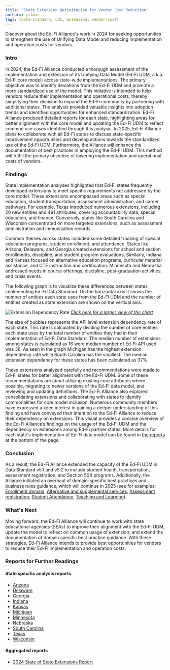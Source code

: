 ```yaml
---
title: 'State Extension Optimization for Vendor Cost Reduction'
authors: yilmaz
tags: [data-standard, udm, extension, vendor-cost]
---
```


Discover about the Ed-Fi Alliance's work in 2024 for seeking opportunities to strengthen the use of Unifying Data Model and reducing implementation and operation costs for vendors.

<!-- truncate -->

### Intro

In 2024, the Ed-Fi Alliance conducted a thorough assessment of the implementation and extension of its Unifying Data Model (Ed-Fi UDM, a.k.a. Ed-Fi core model) across state-wide implementations. The primary objective was to identify deviations from the Ed-Fi UDM and promote a more standardized use of the model. This initiative is intended to help vendors reduce their implementation and operational costs, thereby simplifying their decision to expand the Ed-Fi community by partnering with additional states. The analysis provided valuable insights into adoption trends and identified opportunities for enhanced standardization. Ed-Fi Alliance produced detailed reports for each state, highlighting areas for better alignment with the core model and updating the Ed-Fi UDM to reflect common use cases identified through this analysis. In 2025, Ed-Fi Alliance plans to collaborate with all Ed-Fi states to discuss state-specific improvement opportunities and develop actions towards the standardized use of the Ed-Fi UDM. Furthermore, the Alliance will enhance the documentation of best practices in employing the Ed-Fi UDM. This method will fulfill the primary objective of lowering implementation and operational costs of vendors.

### Findings

State implementation analyses highlighted that Ed-Fi states frequently developed extensions to meet specific requirements not addressed by the core model. These extensions encompassed areas such as special education, student transportation, assessment administration, and career pathways. For example, Texas introduced numerous extensions, including 20 new entities and 491 attributes, covering accountability data, special education, and finance. Conversely, states like South Carolina and Wisconsin concentrated on more targeted extensions, such as assessment administration and immunization records.

Common themes across states included some detailed tracking of special education programs, student enrollment, and attendance. States like Arizona, Delaware, and Georgia created extensions for school and section enrollments, discipline, and student program evaluations. Similarly, Indiana and Kansas focused on alternative education programs, curricular material assistance, and CTE instruction and certification. Minnesota and Nebraska addressed needs in course offerings, discipline, post-graduation activities, and crisis events.

The following graph is to visualize these differences between states implementing Ed-Fi Data Standard. On the horizontal axis it shows the number of entities each state uses from the Ed-Fi UDM and the number of entities created as state extension are shown on the vertical axis.

![Extension Dependency Rate](https://edfidocs.blob.core.windows.net/$web/assets/dev-blog/2024-state-extension-analysis/DevBlog_2024StateExtensionAnalysis_DependencyRate.jpg)
[_Click here for a larger view of the chart_](https://edfidocs.blob.core.windows.net/$web/assets/dev-blog/2024-state-extension-analysis/DevBlog_2024StateExtensionAnalysis_DependencyRate.jpg)

The size of bubbles represents the API level extension dependency rate of each state. This rate is calculated by dividing the number of core entities each state uses by the total number of entities they had in their implementation of Ed-Fi Data Standard. The median number of extensions among states is calculated as 16 were median number of Ed-Fi API used was 36. As seen in the graph Michigan has the highest extension dependency rate while South Carolina has the smallest. The median extension dependency for these states has been calculated as 37%.

These extensions analyzed carefully and recommendations were made to Ed-Fi states for better alignment with the Ed-Fi UDM. Some of these recommendations are about utilizing existing core attributes where possible, migrating to newer versions of the Ed-Fi data model, and reviewing and updating definitions. The Ed-Fi Alliance also explored consolidating extensions and collaborating with states to identify commonalities for core model inclusion. Numerous community members have expressed a keen interest in gaining a deeper understanding of this finding and have conveyed their intention to the Ed-Fi Alliance to reduce their dependency on extensions. This visual provides a concise overview of the Ed-Fi Alliance’s findings on the usage of the Ed-Fi UDM and the dependency on extensions among Ed-Fi partner states. More details for each state's implementation of Ed-Fi data model can be found in [the reports](/blog/2025/02/28/#reports-for-further-readings) at the bottom of the page.

### Conclusion

As a result, the Ed-Fi Alliance extended the capacity of the Ed-Fi UDM in Data Standard v5.1 and v5.2 to include student health, transportation, assessment registration, and Section 504 programs. Additionally, the Alliance initiated an overhaul of domain-specific best practices and business rules guidance, which will continue in 2025 (see for examples: [Enrollment domain](/reference/data-exchange/data-standard/model-reference/enrollment-domain/best-practices), [Alternative and supplemental services](/reference/data-exchange/data-standard/model-reference/alternative-and-supplemental-services-domain/best-practices), [Assessment registration](/reference/data-exchange/data-standard/model-reference/assessment-registration-domain/best-practices), [Student Attendance](/reference/data-exchange/data-standard/model-reference/student-attendance-domain/best-practices-and-use-cases/), [Teaching and Learning](https://docs.ed-fi.org/reference/data-exchange/data-standard/model-reference/teaching-and-learning-domain/best-practices)).

### What's Next

Moving forward, the Ed-Fi Alliance will continue to work with state educational agencies (SEAs) to improve their alignment with the Ed-Fi UDM, update the model to reflect on common usage of extension, and extend the documentation of domain specific best practice guidance. With these strategies, Ed-Fi Alliance intends to provide best opportunities for vendors to reduce their Ed-Fi implementation and operation costs.

### Reports for Further Readings

#### State specific analysis reports

* [Arizona](https://edfidocs.blob.core.windows.net/$web/assets/dev-blog/2024-state-extension-analysis/StateExtensionsAnalysis_AZ.pdf)
* [Delaware](https://edfidocs.blob.core.windows.net/$web/assets/dev-blog/2024-state-extension-analysis/StateExtensionsAnalysis_DE.pdf)
* [Georgia](https://edfidocs.blob.core.windows.net/$web/assets/dev-blog/2024-state-extension-analysis/StateExtensionsAnalysis_GA.pdf)
* [Indiana](https://edfidocs.blob.core.windows.net/$web/assets/dev-blog/2024-state-extension-analysis/StateExtensionsAnalysis_IN.pdf)
* [Kansas](https://edfidocs.blob.core.windows.net/$web/assets/dev-blog/2024-state-extension-analysis/StateExtensionsAnalysis_KS.pdf)
* [Michigan](https://edfidocs.blob.core.windows.net/$web/assets/dev-blog/2024-state-extension-analysis/StateExtensionsAnalysis_MI.pdf)
* [Minnesota](https://edfidocs.blob.core.windows.net/$web/assets/dev-blog/2024-state-extension-analysis/StateExtensionsAnalysis_MN.pdf)
* [Nebraska](https://edfidocs.blob.core.windows.net/$web/assets/dev-blog/2024-state-extension-analysis/StateExtensionsAnalysis_NE.pdf)
* [South Carolina](https://edfidocs.blob.core.windows.net/$web/assets/dev-blog/2024-state-extension-analysis/StateExtensionsAnalysis_SC.pdf)
* [Texas](https://edfidocs.blob.core.windows.net/$web/assets/dev-blog/2024-state-extension-analysis/StateExtensionsAnalysis_TX.pdf)
* [Wisconsin](https://edfidocs.blob.core.windows.net/$web/assets/dev-blog/2024-state-extension-analysis/StateExtensionsAnalysis_WI.pdf)

#### Aggregated reports

* [2024 State of State Extensions Report](https://edfidocs.blob.core.windows.net/$web/assets/dev-blog/2024-state-extension-analysis/2024_StateOfStatesExtensionsReport.pdf)
